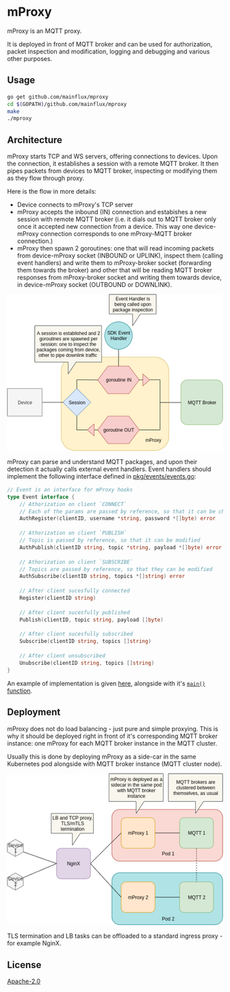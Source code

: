# mProxy
mProxy is an MQTT proxy.

It is deployed in front of MQTT broker and can be used for authorization, packet inspection and modification,
logging and debugging and various other purposes.

## Usage
```bash
go get github.com/mainflux/mproxy
cd $(GOPATH)/github.com/mainflux/mproxy
make
./mproxy
```

## Architecture
mProxy starts TCP and WS servers, offering connections to devices. Upon the connection, it establishes a session with a remote MQTT broker.
It then pipes packets from devices to MQTT broker, inspecting or modifying them as they flow through proxy.

Here is the flow in more details:
- Device connects to mProxy's TCP server
- mProxy accepts the inbound (IN) connection and estabishes a new session with remote MQTT broker
(i.e. it dials out to MQTT broker only once it accepted new connection from a device.
This way one device-mProxy connection corresponds to one mProxy-MQTT broker connection.)
- mProxy then spawn 2 goroutines: one that will read incoming packets from device-mProxy socket (INBOUND or UPLINK),
inspect them (calling event handlers) and write them to mProxy-broker socket (forwarding them towards the broker)
and other that will be reading MQTT broker responses from mProxy-broker socket and writing them towards device,
in device-mProxy socket (OUTBOUND or DOWNLINK).

<p align="center"><img src="docs/img/mproxy.png"></p>

mProxy can parse and understand MQTT packages, and upon their detection it actually calls external event handlers.
Event handlers should implement the following interface defined in [pkg/events/events.go](pkg/events/events.go):

```go
// Event is an interface for mProxy hooks
type Event interface {
	// Athorization on client `CONNECT`
	// Each of the params are passed by reference, so that it can be changed
	AuthRegister(clientID, username *string, password *[]byte) error

	// Athorization on client `PUBLISH`
	// Topic is passed by reference, so that it can be modified
	AuthPublish(clientID string, topic *string, payload *[]byte) error

	// Athorization on client `SUBSCRIBE`
	// Topics are passed by reference, so that they can be modified
	AuthSubscribe(clientID string, topics *[]string) error

	// After client sucesfully connected
	Register(clientID string)

	// After client sucesfully published
	Publish(clientID, topic string, payload []byte)

	// After client sucesfully subscribed
	Subscribe(clientID string, topics []string)

	// After client unsubscribed
	Unubscribe(clientID string, topics []string)
}
```

An example of implementation is given [here](examples/simple/simple.go), alongside with it's [`main()` function](cmd/main.go).

## Deployment
mProxy does not do load balancing - just pure and simple proxying. This is why it should be deployed
right in front of it's corresponding MQTT broker instance: one mProxy for each MQTT broker instance in the MQTT cluster.

Usually this is done by deploying mProxy as a side-car in the same Kubernetes pod alongside with MQTT broker instance (MQTT cluster node).

<p align="center"><img src="docs/img/mproxy-cluster.png"></p>

TLS termination and LB tasks can be offloaded to a standard ingress proxy - for example NginX.

## License
[Apache-2.0](LICENSE)
